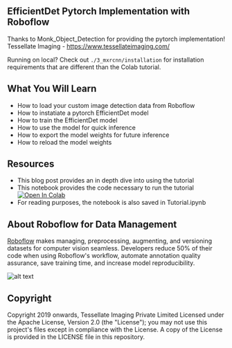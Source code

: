 ## EfficientDet Pytorch Implementation with Roboflow 

Thanks to Monk_Object_Detection for providing the pytorch implementation! Tessellate Imaging - https://www.tessellateimaging.com/

Running on local? Check out ```./3_mxrcnn/installation``` for installation requirements that are different than the Colab tutorial.

## What You Will Learn

* How to load your custom image detection data from Roboflow
* How to instatiate a pytorch EfficientDet model
* How to train the EfficientDet model
* How to use the model for quick inference
* How to export the model weights for future inference
* How to reload the model weights

## Resources

* This blog post provides an in depth dive into using the tutorial
* This notebook provides the code necessary to run the tutorial  [![Open In Colab](https://colab.research.google.com/assets/colab-badge.svg)](https://colab.research.google.com/drive/1ZmbeTro4SqT7h_TfW63MLdqbrCUk_1br#scrollTo=KwDS9qqBbMQa)
* For reading purposes, the notebook is also saved in Tutorial.ipynb


## About Roboflow for Data Management

[Roboflow](https://roboflow.ai) makes managing, preprocessing, augmenting, and versioning datasets for computer vision seamless.
Developers reduce 50% of their code when using Roboflow's workflow, automate annotation quality assurance, save training time, and increase model reproducibility.

![alt text](https://i.imgur.com/WHFqYSJ.png)


## Copyright

Copyright 2019 onwards, Tessellate Imaging Private Limited Licensed under the Apache License, Version 2.0 (the "License"); you may not use this project's files except in compliance with the License. A copy of the License is provided in the LICENSE file in this repository.
